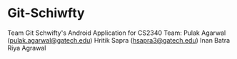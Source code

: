 # Git-Schiwfty
Team Git Schwifty's Android Application for CS2340 
Team: Pulak Agarwal (pulak.agarwal@gatech.edu)
      Hritik Sapra (hsapra3@gatech.edu)
      Inan Batra 
      Riya Agrawal
